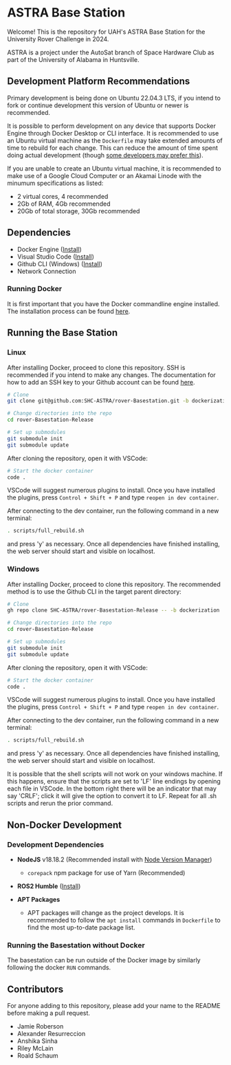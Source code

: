 # ASTRA Base Station

Welcome! This is the repository for UAH's ASTRA Base Station for the University
Rover Challenge in 2024.

ASTRA is a project under the AutoSat branch of Space Hardware Club as part of
the University of Alabama in Huntsville.

## Development Platform Recommendations

Primary development is being done on Ubuntu 22.04.3 LTS, if you intend to fork
or continue development this version of Ubuntu or newer is recommended.

It is possible to perform development on any device that supports Docker Engine
through Docker Desktop or CLI interface. It is recommended to use an Ubuntu
virtual machine as the `Dockerfile` may take extended amounts of time to rebuild
for each change. This can reduce the amount of time spent doing actual
development (though [some developers may prefer this](https://xkcd.com/303/)).

If you are unable to create an Ubuntu virtual machine, it is recommended to make
use of a Google Cloud Computer or an Akamai Linode with the minumum
specifications as listed:

* 2 virtual cores, 4 recommended
* 2Gb of RAM, 4Gb recommended
* 20Gb of total storage, 30Gb recommended

## Dependencies

* Docker Engine ([Install](https://docs.docker.com/engine/install/ubuntu/))
* Visual Studio Code ([Install](https://code.visualstudio.com/download))
* Github CLI (Windows) ([Install](https://cli.github.com/))
* Network Connection

### Running Docker

It is first important that you have the Docker commandline engine installed. The
installation process can be found [here](https://docs.docker.com/engine/install/).

## Running the Base Station
### Linux

After installing Docker, proceed to clone this repository. SSH is recommended if you intend
to make any changes. The documentation for how to add an SSH key to your Github
account can be found [here](https://docs.github.com/en/authentication/connecting-to-github-with-ssh/adding-a-new-ssh-key-to-your-github-account).

```bash
# Clone
git clone git@github.com:SHC-ASTRA/rover-Basestation.git -b dockerization

# Change directories into the repo
cd rover-Basestation-Release

# Set up submodules
git submodule init
git submodule update
```

After cloning the repository, open it with VSCode:

```bash
# Start the docker container
code .
```

VSCode will suggest numerous plugins to install. Once you have installed the plugins, press
```Control + Shift + P``` and type ```reopen in dev container```.

After connecting to the dev container, run the following command in a new terminal:
```bash
. scripts/full_rebuild.sh
```
and press 'y' as necessary. Once all dependencies have finished installing, the web server
should start and visible on localhost.

### Windows

After installing Docker, proceed to clone this repository. The recommended method is to
use the Github CLI in the target parent directory:

```bash
# Clone
gh repo clone SHC-ASTRA/rover-Basestation-Release -- -b dockerization

# Change directories into the repo
cd rover-Basestation-Release

# Set up submodules
git submodule init
git submodule update
```

After cloning the repository, open it with VSCode:

```bash
# Start the docker container
code .
```

VSCode will suggest numerous plugins to install. Once you have installed the plugins, press
```Control + Shift + P``` and type ```reopen in dev container```.

After connecting to the dev container, run the following command in a new terminal:
```bash
. scripts/full_rebuild.sh
```
and press 'y' as necessary. Once all dependencies have finished installing, the web server
should start and visible on localhost.

It is possible that the shell scripts will not work on your windows machine. If this happens,
ensure that the scripts are set to 'LF' line endings by opening each file in VSCode. In the
bottom right there will be an indicator that may say 'CRLF'; click it will give the option to
convert it to LF. Repeat for all .sh scripts and rerun the prior command.

## Non-Docker Development

### Development Dependencies

* **NodeJS** v18.18.2 (Recommended install with [Node Version Manager](https://github.com/nvm-sh/nvm#installing-and-updating))
    * `corepack` npm package for use of Yarn (Recommended)
* **ROS2 Humble** ([Install](https://docs.ros.org/en/humble/Installation/Ubuntu-Install-Debians.html))
* **APT Packages**

    * APT packages will change as the project develops. It is recommended to
    follow the `apt install` commands in `Dockerfile` to find the most
    up-to-date package list.

### Running the Basestation without Docker

The basestation can be run outside of the Docker image by similarly following
the docker `RUN` commands.

## Contributors

For anyone adding to this repository, please add your name to the README before
making a pull request.

- Jamie Roberson
- Alexander Resurreccion
- Anshika Sinha
- Riley McLain
- Roald Schaum
